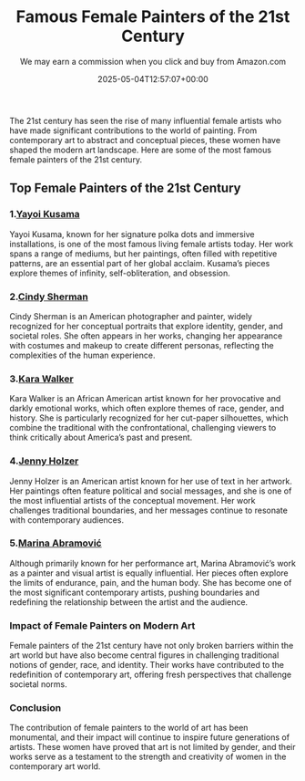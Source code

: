 ﻿---
author: We may earn a commission when you click and buy from Amazon.com
layout: post
title: Famous Female Painters of the 21st Century
date: '2025-05-04T12:57:07+00:00'
categories:
- Guide
tags: []
slug: /famous-female-painters-of-the-21st-century/
lastmod: 2025-05-07T12:21:26+03:00
---

The 21st century has seen the rise of many influential female artists who have made significant contributions to the world of painting. From contemporary art to abstract and conceptual pieces, these women have shaped the modern art landscape. Here are some of the most famous female painters of the 21st century.
## Top Female Painters of the 21st Century
### 1.[Yayoi Kusama](https://www.amazon.com/dp/B084V8KZ71?tag=p-policy-20)
Yayoi Kusama, known for her signature polka dots and immersive installations, is one of the most famous living female artists today. Her work spans a range of mediums, but her paintings, often filled with repetitive patterns, are an essential part of her global acclaim. Kusama’s pieces explore themes of infinity, self-obliteration, and obsession.
### 2.[Cindy Sherman](https://www.amazon.com/dp/B085Y2D8TR?tag=p-policy-20)
Cindy Sherman is an American photographer and painter, widely recognized for her conceptual portraits that explore identity, gender, and societal roles. She often appears in her works, changing her appearance with costumes and makeup to create different personas, reflecting the complexities of the human experience.
### 3.[Kara Walker](https://www.amazon.com/dp/B08Y6J9TL1?tag=p-policy-20)
Kara Walker is an African American artist known for her provocative and darkly emotional works, which often explore themes of race, gender, and history. She is particularly recognized for her cut-paper silhouettes, which combine the traditional with the confrontational, challenging viewers to think critically about America’s past and present.
### 4.[Jenny Holzer](https://www.amazon.com/dp/B07ZC3H1S7?tag=p-policy-20)
Jenny Holzer is an American artist known for her use of text in her artwork. Her paintings often feature political and social messages, and she is one of the most influential artists of the conceptual movement. Her work challenges traditional boundaries, and her messages continue to resonate with contemporary audiences.
### 5.[Marina Abramović](https://www.amazon.com/dp/B01B0ZS4IK?tag=p-policy-20)
Although primarily known for her performance art, Marina Abramović’s work as a painter and visual artist is equally influential. Her pieces often explore the limits of endurance, pain, and the human body. She has become one of the most significant contemporary artists, pushing boundaries and redefining the relationship between the artist and the audience.
### Impact of Female Painters on Modern Art
Female painters of the 21st century have not only broken barriers within the art world but have also become central figures in challenging traditional notions of gender, race, and identity. Their works have contributed to the redefinition of contemporary art, offering fresh perspectives that challenge societal norms.
### Conclusion
The contribution of female painters to the world of art has been monumental, and their impact will continue to inspire future generations of artists. These women have proved that art is not limited by gender, and their works serve as a testament to the strength and creativity of women in the contemporary art world.